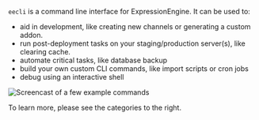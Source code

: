 `eecli` is a command line interface for ExpressionEngine. It can be used to:

* aid in development, like creating new channels or generating a custom addon.
* run post-deployment tasks on your staging/production server(s), like clearing cache.
* automate critical tasks, like database backup
* build your own custom CLI commands, like import scripts or cron jobs
* debug using an interactive shell

![Screencast of a few example commands](https://github.com/rsanchez/eecli/wiki/images/home.gif)

To learn more, please see the categories to the right.